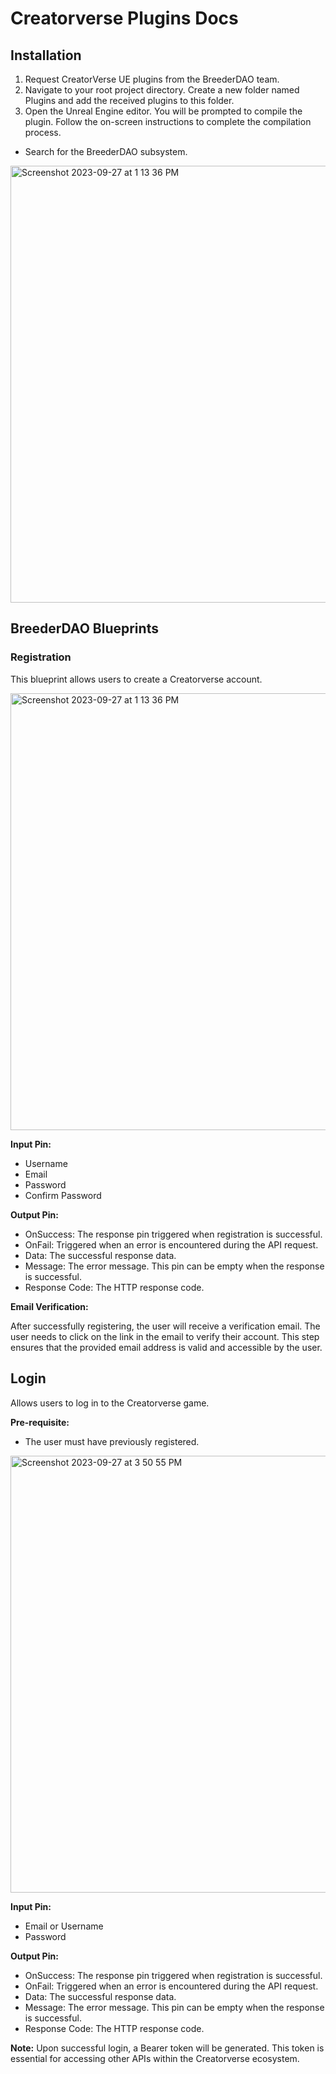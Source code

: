 # Creatorverse Plugins Docs

## Installation

1. Request CreatorVerse UE plugins from the BreederDAO team.
2. Navigate to your root project directory. Create a new folder named Plugins and add the received plugins to this folder.
3. Open the Unreal Engine editor. You will be prompted to compile the plugin. Follow the on-screen instructions to complete the compilation process.

- Search for the BreederDAO subsystem.

<img width="699" alt="Screenshot 2023-09-27 at 1 13 36 PM" src="https://github.com/breederdao/creatorverse-plugins-docs/assets/blueprints/0_subsystem.png">

## BreederDAO Blueprints

### Registration

This blueprint allows users to create a Creatorverse account.

<img width="699" alt="Screenshot 2023-09-27 at 1 13 36 PM" src="https://github.com/breederdao/creatorverse-plugins-docs/assets/blueprints/1_registration.png">

**Input Pin:**

- Username
- Email
- Password
- Confirm Password

**Output Pin:**

- OnSuccess: The response pin triggered when registration is successful.
- OnFail: Triggered when an error is encountered during the API request.
- Data: The successful response data.
- Message: The error message. This pin can be empty when the response is successful.
- Response Code: The HTTP response code.

**Email Verification:**

After successfully registering, the user will receive a verification email. The user needs to click on the link in the email to verify their account. This step ensures that the provided email address is valid and accessible by the user.

## Login

Allows users to log in to the Creatorverse game.

**Pre-requisite:**

- The user must have previously registered.

<img width="699" alt="Screenshot 2023-09-27 at 3 50 55 PM" src="https://github.com/breederdao/creatorverse-plugins-docs/assets/blueprints/2_login.png">

**Input Pin:**

- Email or Username
- Password

**Output Pin:**

- OnSuccess: The response pin triggered when registration is successful.
- OnFail: Triggered when an error is encountered during the API request.
- Data: The successful response data.
- Message: The error message. This pin can be empty when the response is successful.
- Response Code: The HTTP response code.

**Note:** Upon successful login, a Bearer token will be generated. This token is essential for accessing other APIs within the Creatorverse ecosystem.
